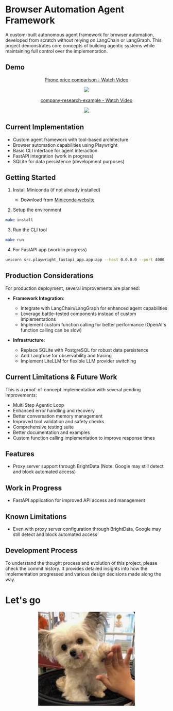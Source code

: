 # Browser Automation Agent Framework

A custom-built autonomous agent framework for browser automation, developed from scratch without relying on LangChain or LangGraph. This project demonstrates core concepts of building agentic systems while maintaining full control over the implementation.

## Demo

<div align="center">
    <a href="https://www.loom.com/share/0dba3883fa4a4625a3b9387b8bf8c15c">
      <p>Phone price comparison - Watch Video</p>
    </a>
    <a href="https://www.loom.com/share/0dba3883fa4a4625a3b9387b8bf8c15c">
      <img style="max-width:600px;" src="https://cdn.loom.com/sessions/thumbnails/0dba3883fa4a4625a3b9387b8bf8c15c-474ed5470aaa606c-full-play.gif">
    </a>
</div>

<div align="center">
    <a href="https://www.loom.com/share/a9f29c977fec48c4b90779414744e4ff">
      <p>company-research-example - Watch Video</p>
    </a>
    <a href="https://www.loom.com/share/a9f29c977fec48c4b90779414744e4ff">
      <img style="max-width:600px;" src="https://cdn.loom.com/sessions/thumbnails/a9f29c977fec48c4b90779414744e4ff-69831ed2ff191b7a-full-play.gif">
    </a>
</div>

## Current Implementation
- Custom agent framework with tool-based architecture
- Browser automation capabilities using Playwright
- Basic CLI interface for agent interaction
- FastAPI integration (work in progress)
- SQLite for data persistence (development purposes)

## Getting Started

1. Install Miniconda (if not already installed)
   - Download from [Miniconda website](https://docs.conda.io/en/latest/miniconda.html)

2. Setup the environment
```bash
make install
```

3. Run the CLI tool
```bash
make run
```

4. For FastAPI app (work in progress)
```bash
uvicorn src.playwright_fastapi_app.app:app --host 0.0.0.0 --port 4000 --reload
```

## Production Considerations

For production deployment, several improvements are planned:

- **Framework Integration**: 
  - Integrate with LangChain/LangGraph for enhanced agent capabilities
  - Leverage battle-tested components instead of custom implementations
  - Implement custom function calling for better performance (OpenAI's function calling can be slow)

- **Infrastructure**:
  - Replace SQLite with PostgreSQL for robust data persistence
  - Add Langfuse for observability and tracing
  - Implement LiteLLM for flexible LLM provider switching

## Current Limitations & Future Work

This is a proof-of-concept implementation with several pending improvements:

- Multi Step Agentic Loop
- Enhanced error handling and recovery
- Better conversation memory management
- Improved tool validation and safety checks
- Comprehensive testing suite
- Better documentation and examples
- Custom function calling implementation to improve response times

## Features
- Proxy server support through BrightData (Note: Google may still detect and block automated access)

## Work in Progress
- FastAPI application for improved API access and management

## Known Limitations
- Even with proxy server configuration through BrightData, Google may still detect and block automated access

## Development Process
To understand the thought process and evolution of this project, please check the commit history. It provides detailed insights into how the implementation progressed and various design decisions made along the way.

# Let's go
<p align="center">
  <img src="src/examples/hi5dojjie.png" width="300" alt="hi5dojjie">
</p>
